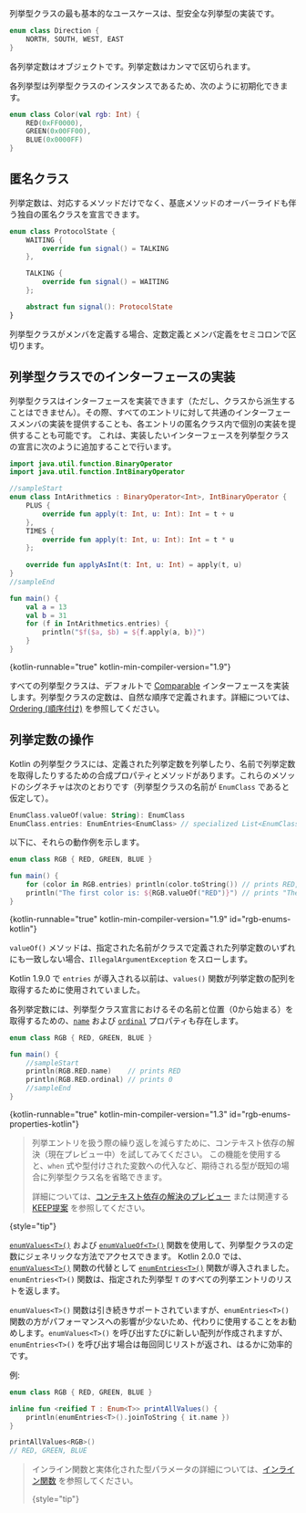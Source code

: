 [//]: # (title: 列挙型クラス)

列挙型クラスの最も基本的なユースケースは、型安全な列挙型の実装です。

```kotlin
enum class Direction {
    NORTH, SOUTH, WEST, EAST
}
```
各列挙定数はオブジェクトです。列挙定数はカンマで区切られます。

各列挙型は列挙型クラスのインスタンスであるため、次のように初期化できます。

```kotlin
enum class Color(val rgb: Int) {
    RED(0xFF0000),
    GREEN(0x00FF00),
    BLUE(0x0000FF)
}
```

## 匿名クラス

列挙定数は、対応するメソッドだけでなく、基底メソッドのオーバーライドも伴う独自の匿名クラスを宣言できます。

```kotlin
enum class ProtocolState {
    WAITING {
        override fun signal() = TALKING
    },

    TALKING {
        override fun signal() = WAITING
    };

    abstract fun signal(): ProtocolState
}
```

列挙型クラスがメンバを定義する場合、定数定義とメンバ定義をセミコロンで区切ります。

## 列挙型クラスでのインターフェースの実装

列挙型クラスはインターフェースを実装できます（ただし、クラスから派生することはできません）。その際、すべてのエントリに対して共通のインターフェースメンバの実装を提供することも、各エントリの匿名クラス内で個別の実装を提供することも可能です。
これは、実装したいインターフェースを列挙型クラスの宣言に次のように追加することで行います。

```kotlin
import java.util.function.BinaryOperator
import java.util.function.IntBinaryOperator

//sampleStart
enum class IntArithmetics : BinaryOperator<Int>, IntBinaryOperator {
    PLUS {
        override fun apply(t: Int, u: Int): Int = t + u
    },
    TIMES {
        override fun apply(t: Int, u: Int): Int = t * u
    };
    
    override fun applyAsInt(t: Int, u: Int) = apply(t, u)
}
//sampleEnd

fun main() {
    val a = 13
    val b = 31
    for (f in IntArithmetics.entries) {
        println("$f($a, $b) = ${f.apply(a, b)}")
    }
}
```
{kotlin-runnable="true" kotlin-min-compiler-version="1.9"}

すべての列挙型クラスは、デフォルトで [Comparable](https://kotlinlang.org/api/latest/jvm/stdlib/kotlin/-comparable/index.html) インターフェースを実装します。列挙型クラスの定数は、自然な順序で定義されます。詳細については、[Ordering (順序付け)](collection-ordering.md) を参照してください。

## 列挙定数の操作

Kotlin の列挙型クラスには、定義された列挙定数を列挙したり、名前で列挙定数を取得したりするための合成プロパティとメソッドがあります。これらのメソッドのシグネチャは次のとおりです（列挙型クラスの名前が `EnumClass` であると仮定して）。

```kotlin
EnumClass.valueOf(value: String): EnumClass
EnumClass.entries: EnumEntries<EnumClass> // specialized List<EnumClass>
```

以下に、それらの動作例を示します。

```kotlin
enum class RGB { RED, GREEN, BLUE }

fun main() {
    for (color in RGB.entries) println(color.toString()) // prints RED, GREEN, BLUE
    println("The first color is: ${RGB.valueOf("RED")}") // prints "The first color is: RED"
}
```
{kotlin-runnable="true" kotlin-min-compiler-version="1.9" id="rgb-enums-kotlin"}

`valueOf()` メソッドは、指定された名前がクラスで定義された列挙定数のいずれにも一致しない場合、`IllegalArgumentException` をスローします。

Kotlin 1.9.0 で `entries` が導入される以前は、`values()` 関数が列挙定数の配列を取得するために使用されていました。

各列挙定数には、列挙型クラス宣言におけるその名前と位置（0から始まる）を取得するための、[`name`](https://kotlinlang.org/api/latest/jvm/stdlib/kotlin/-enum/name.html) および [`ordinal`](https://kotlinlang.org/api/latest/jvm/stdlib/kotlin/-enum/ordinal.html) プロパティも存在します。

```kotlin
enum class RGB { RED, GREEN, BLUE }

fun main() {
    //sampleStart
    println(RGB.RED.name)    // prints RED
    println(RGB.RED.ordinal) // prints 0
    //sampleEnd
}
```
{kotlin-runnable="true" kotlin-min-compiler-version="1.3" id="rgb-enums-properties-kotlin"}

> 列挙エントリを扱う際の繰り返しを減らすために、コンテキスト依存の解決（現在プレビュー中）を試してみてください。
> この機能を使用すると、`when` 式や型付けされた変数への代入など、期待される型が既知の場合に列挙型クラス名を省略できます。
>
> 詳細については、[コンテキスト依存の解決のプレビュー](whatsnew22.md#preview-of-context-sensitive-resolution) または関連する [KEEP提案](https://github.com/Kotlin/KEEP/blob/improved-resolution-expected-type/proposals/context-sensitive-resolution.md) を参照してください。
>
{style="tip"}

[`enumValues<T>()`](https://kotlinlang.org/api/latest/jvm/stdlib/kotlin/enum-values.html) および [`enumValueOf<T>()`](https://kotlinlang.org/api/latest/jvm/stdlib/kotlin/enum-value-of.html) 関数を使用して、列挙型クラスの定数にジェネリックな方法でアクセスできます。
Kotlin 2.0.0 では、[`enumValues<T>()`](https://kotlinlang.org/api/latest/jvm/stdlib/kotlin/enum-values.html) 関数の代替として [`enumEntries<T>()`](https://kotlinlang.org/api/latest/jvm/stdlib/kotlin.enums/enum-entries.html) 関数が導入されました。`enumEntries<T>()` 関数は、指定された列挙型 `T` のすべての列挙エントリのリストを返します。

`enumValues<T>()` 関数は引き続きサポートされていますが、`enumEntries<T>()` 関数の方がパフォーマンスへの影響が少ないため、代わりに使用することをお勧めします。`enumValues<T>()` を呼び出すたびに新しい配列が作成されますが、`enumEntries<T>()` を呼び出す場合は毎回同じリストが返され、はるかに効率的です。

例:

```kotlin
enum class RGB { RED, GREEN, BLUE }

inline fun <reified T : Enum<T>> printAllValues() {
    println(enumEntries<T>().joinToString { it.name })
}

printAllValues<RGB>() 
// RED, GREEN, BLUE
```
> インライン関数と実体化された型パラメータの詳細については、[インライン関数](inline-functions.md) を参照してください。
>
> {style="tip"}